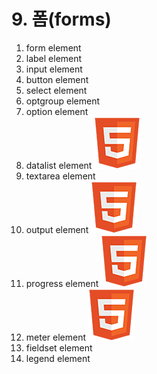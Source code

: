 # 9. 폼\(forms\)

1. form element
2. label element
3. input element
4. button element
5. select element
6. optgroup element
7. option element
8. datalist element ![](.gitbook/assets/ico_html5.png) 
9. textarea element
10. output element ![](.gitbook/assets/ico_html5.png) 
11. progress element ![](.gitbook/assets/ico_html5.png) 
12. meter element ![](.gitbook/assets/ico_html5.png) 
13. fieldset element
14. legend element


